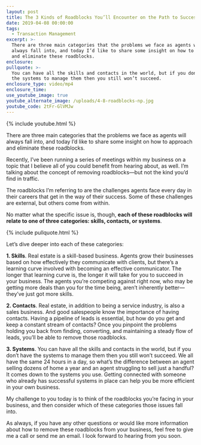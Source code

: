 ```yaml
---
layout: post
title: The 3 Kinds of Roadblocks You’ll Encounter on the Path to Success
date: 2019-04-08 00:00:00
tags:
  - Transaction Management
excerpt: >-
  There are three main categories that the problems we face as agents will
  always fall into, and today I’d like to share some insight on how to approach
  and eliminate these roadblocks.
enclosure:
pullquote: >-
  You can have all the skills and contacts in the world, but if you don’t have
  the systems to manage them then you still won’t succeed.
enclosure_type: video/mp4
enclosure_time:
use_youtube_image: true
youtube_alternate_image: /uploads/4-8-roadblocks-np.jpg
youtube_code: 2tFr-GlVMJw
---
```


{% include youtube.html %}

There are three main categories that the problems we face as agents will always fall into, and today I’d like to share some insight on how to approach and eliminate these roadblocks.

Recently, I’ve been running a series of meetings within my business on a topic that I believe all of you could benefit from hearing about, as well. I’m talking about the concept of removing roadblocks—but not the kind you’d find in traffic.&nbsp;

The roadblocks I’m referring to are the challenges agents face every day in their careers that get in the way of their success. Some of these challenges are external, but others come from within.&nbsp;

No matter what the specific issue is, though, **each of these roadblocks will relate to one of three categories: skills, contacts, or systems**.

{% include pullquote.html %}

Let’s dive deeper into each of these categories:&nbsp;

**1. Skills**. Real estate is a skill-based business. Agents grow their businesses based on how effectively they communicate with clients, but there’s a learning curve involved with becoming an effective communicator. The longer that learning curve is, the longer it will take for you to succeed in your business. The agents you’re competing against right now, who may be getting more deals than you for the time being, aren’t inherently better—they’ve just got more skills.&nbsp;

**2. Contacts**. Real estate, in addition to being a service industry, is also a sales business. And good salespeople know the importance of having contacts. Having a pipeline of leads is essential, but how do you get and keep a constant stream of contacts? Once you pinpoint the problems holding you back from finding, converting, and maintaining a steady flow of leads, you’ll be able to remove those roadblocks.

**3. Systems**. You can have all the skills and contacts in the world, but if you don’t have the systems to manage them then you still won’t succeed. We all have the same 24 hours in a day, so what’s the difference between an agent selling dozens of home a year and an agent struggling to sell just a handful? It comes down to the systems you use. Getting connected with someone who already has successful systems in place can help you be more efficient in your own business.

My challenge to you today is to think of the roadblocks you’re facing in your business, and then consider which of these categories those issues fall into.

As always, if you have any other questions or would like more information about how to remove these roadblocks from your business, feel free to give me a call or send me an email. I look forward to hearing from you soon.